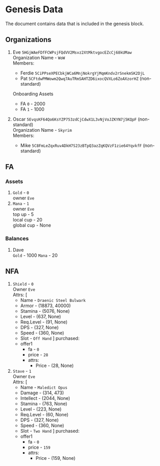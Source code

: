 # Genesis Data
The document contains data that is included in the genesis block.

## Organizations
  1.  Eve `5HGjWAeFDfFCWPsjFQdVV2Msvz2XtMktvgocEZcCj68kUMaw`  
      Organization Name - `WoW`  
      Members:
        * Ferdie `5CiPPseXPECbkjWCa6MnjNokrgYjMqmKndv2rSnekmSK2DjL`  
        * Pat `5CFtdwPMWowm2Qwq7AuTRmSAHTZD6ixocQVXLo6ZoAXzorHZ` (non-standard)  
     
     
      Onboarding Assets
        * FA `0` - 2000
        * FA `1` - 1000
  2.  Oscar `5EvqsKF64Qo6KsYZP753zdCjCdwX1L3vNjVoJZKYN7j5KQpF` (non-standard)  
      Organization Name - `Skyrim`  
      Members:
        * Mike `5C8FmLeZqxRuvADkH7S23zBTpQ3azZqKQVzF1zie64YqvkfF` (non-standard)  

## FA

### Assets
  1.  `Gold` - `0`  
      owner `Eve`  
  2.  `Mana` - `1`  
      owner `Eve`  
      top up - 5  
      local cup - 20  
      global cup - None  
### Balances
  1.  Dave  
      `Gold` - 1000
      `Mana` - 20

## NFA
  1.  `Shield` - `0`  
    Owner `Eve`  
    Attrs: [
      * Name - `Draenic Steel Bulwark`
      * Armor - (18873, 40000)
      * Stamina - (5076, None)
      * Level - (637, None)
      * Req.Level - (91, None)
      * DPS - (327, None)
      * Speed - (360, None)
      * Slot - `Off Hand`
    ]
    purchased:
      * offer1
        - fa - `0`
        - price - `28`
        - attrs:
          * Price - (28, None)
  1.  `Stave` - `1`  
    Owner `Eve`  
    Attrs: [
      * Name - `Maledict Opus`
      * Damage - (314, 473)
      * Intellect - (2044, None)
      * Stamina - (763, None)
      * Level - (223, None)
      * Req.Level - (60, None)
      * DPS - (327, None)
      * Speed - (360, None)
      * Slot - `Two Hand`
    ]
    purchased:
      * offer1
        - fa - `0`
        - price - `159`
        - attrs:
          * Price - (159, None)
